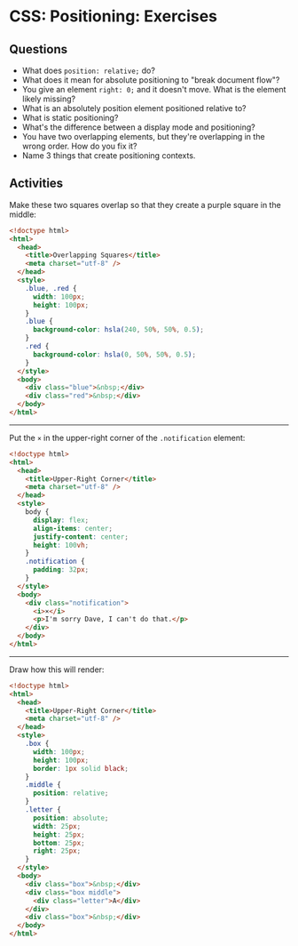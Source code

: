 # CSS: Positioning: Exercises

## Questions

* What does `position: relative;` do?
* What does it mean for absolute positioning to "break document flow"?
* You give an element `right: 0;` and it doesn't move. What is the element likely missing?
* What is an absolutely position element positioned relative to?
* What is static positioning?
* What's the difference between a display mode and positioning?
* You have two overlapping elements, but they're overlapping in the wrong order. How do you fix it?
* Name 3 things that create positioning contexts.

## Activities

Make these two squares overlap so that they create a purple square in the middle:

```html
<!doctype html>
<html>
  <head>
    <title>Overlapping Squares</title>
    <meta charset="utf-8" />
  </head>
  <style>
    .blue, .red {
      width: 100px;
      height: 100px;
    }
    .blue {
      background-color: hsla(240, 50%, 50%, 0.5);
    }
    .red {
      background-color: hsla(0, 50%, 50%, 0.5);
    }
  </style>
  <body>
    <div class="blue">&nbsp;</div>
    <div class="red">&nbsp;</div>
  </body>
</html>
```

---

Put the `×` in the upper-right corner of the `.notification` element:

```html
<!doctype html>
<html>
  <head>
    <title>Upper-Right Corner</title>
    <meta charset="utf-8" />
  </head>
  <style>
    body {
      display: flex;
      align-items: center;
      justify-content: center;
      height: 100vh;
    }
    .notification {
      padding: 32px;
    }
  </style>
  <body>
    <div class="notification">
      <i>×</i>
      <p>I'm sorry Dave, I can't do that.</p>
    </div>
  </body>
</html>
```

---

Draw how this will render:

```html
<!doctype html>
<html>
  <head>
    <title>Upper-Right Corner</title>
    <meta charset="utf-8" />
  </head>
  <style>
    .box {
      width: 100px;
      height: 100px;
      border: 1px solid black;
    }
    .middle {
      position: relative;
    }
    .letter {
      position: absolute;
      width: 25px;
      height: 25px;
      bottom: 25px;
      right: 25px;
    }
  </style>
  <body>
    <div class="box">&nbsp;</div>
    <div class="box middle">
      <div class="letter">A</div>
    </div>
    <div class="box">&nbsp;</div>
  </body>
</html>
```
